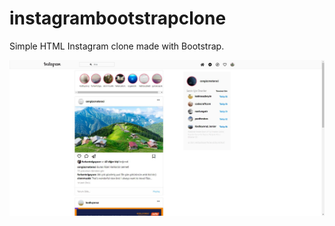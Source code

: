 # instagrambootstrapclone
Simple HTML Instagram clone made with Bootstrap.


![image](assets/instaclone.JPG)